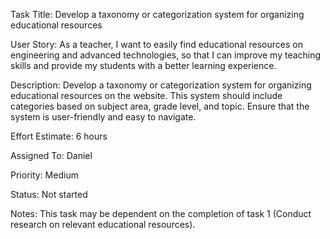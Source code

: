 Task Title: Develop a taxonomy or categorization system for organizing educational resources

User Story: As a teacher, I want to easily find educational resources on engineering and advanced technologies, so that I can improve my teaching skills and provide my students with a better learning experience.

Description: Develop a taxonomy or categorization system for organizing educational resources on the website. This system should include categories based on subject area, grade level, and topic. Ensure that the system is user-friendly and easy to navigate.

Effort Estimate: 6 hours

Assigned To: Daniel

Priority: Medium

Status: Not started

Notes: This task may be dependent on the completion of task 1 (Conduct research on relevant educational resources).
